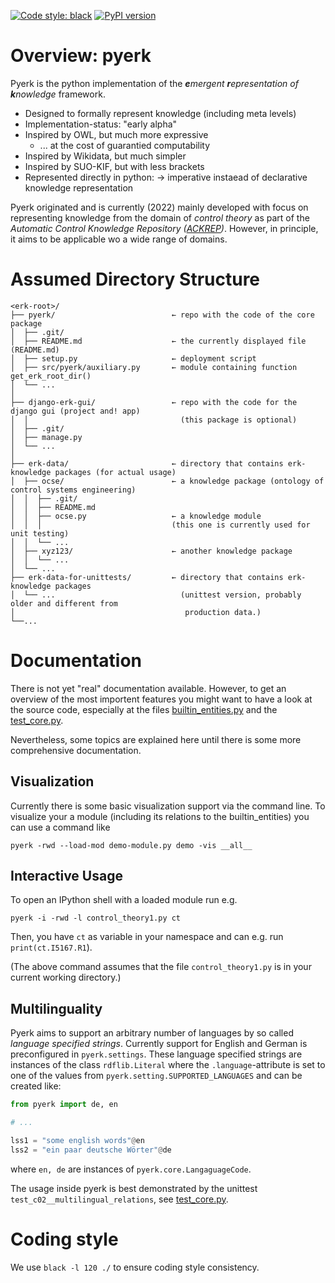 [![Code style: black](https://img.shields.io/badge/code%20style-black-000000.svg)](https://github.com/psf/black)
[![PyPI version](https://badge.fury.io/py/pyerk.svg)](https://pypi.org/project/pyerk/)

# Overview: pyerk

Pyerk is the python implementation of the ***e**mergent **r**epresentation of **k**nowledge* framework.

- Designed to formally represent knowledge (including meta levels)
- Implementation-status: "early alpha"
- Inspired by OWL, but much more expressive
    - ... at the cost of guarantied computability
- Inspired by Wikidata, but much simpler
- Inspired by SUO-KIF, but with less brackets
- Represented directly in python: → imperative instaead of declarative knowledge representation


Pyerk originated and is currently (2022) mainly developed with focus on representing knowledge from the domain of *control theory* as part of the *Automatic Control Knowledge Repository ([ACKREP](https://ackrep.org))*. However, in principle, it aims to be applicable wo a wide range of domains.


# Assumed Directory Structure

```
<erk-root>/
├── pyerk/                          ← repo with the code of the core package
│  ├── .git/
│  ├── README.md                    ← the currently displayed file (README.md)
│  ├── setup.py                     ← deployment script
│  ├── src/pyerk/auxiliary.py       ← module containing function get_erk_root_dir()
│  └── ...
│
├── django-erk-gui/                 ← repo with the code for the django gui (project and! app)
│  │                                  (this package is optional)
│  ├── .git/
│  ├── manage.py
│  └── ...
│
├── erk-data/                       ← directory that contains erk-knowledge packages (for actual usage)
│  ├── ocse/                        ← a knowledge package (ontology of control systems engineering)
│  │  ├── .git/
│  │  ├── README.md
│  │  ├── ocse.py                   ← a knowledge module
│  │  │                             (this one is currently used for unit testing)
│  │  └── ...
│  ├── xyz123/                      ← another knowledge package
│  │  └── ...
│  └── ...
├── erk-data-for-unittests/         ← directory that contains erk-knowledge packages
│  └── ...                            (unittest version, probably older and different from
│                                      production data.)
└──...
```

# Documentation

There is not yet "real" documentation available. However, to get an overview of the most importent features you might want to have a look at the source code, especially at the files [builtin_entities.py](/src/pyerk/builtin_entities.py) and the [test_core.py](tests/test_core.py).


Nevertheless, some topics are explained here until there is some more comprehensive documentation.

## Visualization

Currently there is some basic visualization support via the command line. To visualize your a module (including its relations to the builtin_entities) you can use a command like

```
pyerk -rwd --load-mod demo-module.py demo -vis __all__
```

## Interactive Usage

To open an IPython shell with a loaded module run e.g.

```
pyerk -i -rwd -l control_theory1.py ct
```

Then, you have `ct` as variable in your namespace and can e.g. run `print(ct.I5167.R1`).

(The above command assumes that the file `control_theory1.py` is in your current working directory.)

## Multilinguality

Pyerk aims to support an arbitrary number of languages by so called *language specified strings*. Currently support for English and German is preconfigured in `pyerk.settings`. These language specified strings are instances of the class `rdflib.Literal` where the `.language`-attribute is set to one of the values from `pyerk.setting.SUPPORTED_LANGUAGES` and can be created like:

```python
from pyerk import de, en

# ...

lss1 = "some english words"@en
lss2 = "ein paar deutsche Wörter"@de
```

where `en, de` are instances of `pyerk.core.LangaguageCode`.

The usage inside pyerk is best demonstrated by the unittest `test_c02__multilingual_relations`, see [test_core.py](tests/test_core.py).


# Coding style

We use `black -l 120 ./` to ensure coding style consistency.
